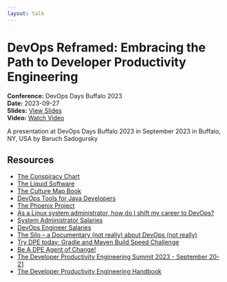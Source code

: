 ```yaml
---
layout: talk
---
```


# DevOps Reframed: Embracing the Path to Developer Productivity Engineering

**Conference:** DevOps Days Buffalo 2023  
**Date:** 2023-09-27  
**Slides:** [View Slides](https://drive.google.com/file/d/11iv1oLSOglslxUqTOwnbqWa0w_xqwsAU/view)  
**Video:** [Watch Video](https://www.youtube.com/watch?v=uTEL8Ff1Zvk)  

A presentation at DevOps Days Buffalo 2023  in
                    September 2023 in
                    Buffalo, NY, USA by 
                    Baruch Sadogursky

## Resources

- [The Conspiracy Chart](https://twitter.com/abbieasr/status/1462953203067240450)
- [The Liquid Software](https://amzn.to/3Nvx4ir)
- [The Culture Map Book](https://amzn.to/3IBF6TT)
- [DevOps Tools for Java Developers](https://amzn.to/3Ny2xAB)
- [The Phoenix Project](https://itrevolution.com/product/the-phoenix-project/)
- [As a Linux system administrator, how do I shift my career to DevOps?](https://www.quora.com/As-a-Linux-system-administrator-how-do-I-shift-my-career-to-DevOps/answer/Disha-Rathod-10?no_redirect=1)
- [System Administrator Salaries](https://www.ziprecruiter.com/Salaries/System-Administrator-Salary)
- [DevOps Engineer Salaries](https://www.ziprecruiter.com/Salaries/Devops-Engineer-Salary)
- [The Silo – a Documentary (not really) about DevOps (not really)](https://tv.apple.com/us/show/silo/umc.cmc.3yksgc857px0k0rqe5zd4jice)
- [Try DPE today: Gradle and Maven Build Speed Challenge](https://gradle.com/gradle-and-maven-build-speed-challenge/)
- [Be A DPE Agent of Change!](https://gradle.influitive.com/join/00010)
- [The Developer Productivity Engineering Summit 2023 - September 20-21](https://dpesummit.com/)
- [The Developer Productivity Engineering Handbook](https://gradle.com/developer-productivity-engineering/handbook/)

<!-- Source: https://speaking.jbaru.ch/9ZjNwA/devops-reframed-embracing-the-path-to-developer-productivity-engineering -->
